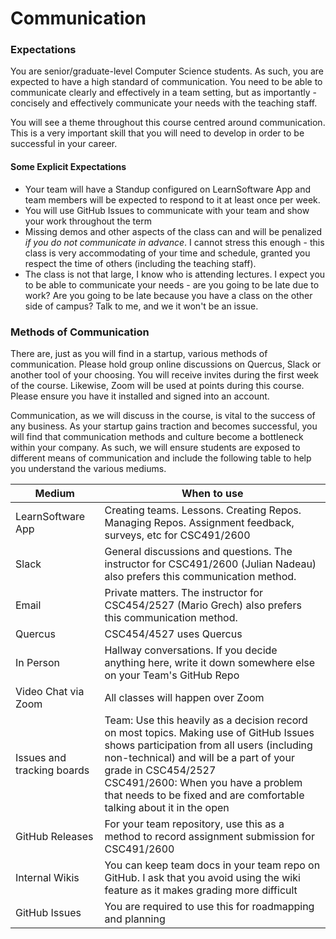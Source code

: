 # Communication

### Expectations

You are senior/graduate-level Computer Science students. As such, you are expected to have a high standard of communication. You need to be able to communicate clearly and effectively in a team setting, but as importantly - concisely and effectively communicate your needs with the teaching staff.

You will see a theme throughout this course centred around communication. This is a very important skill that you will need to develop in order to be successful in your career.

#### Some Explicit Expectations

- Your team will have a Standup configured on LearnSoftware App and team members will be expected to respond to it at least once per week.
- You will use GitHub Issues to communicate with your team and show your work throughout the term
- Missing demos and other aspects of the class can and will be penalized _if you do not communicate in advance_. I cannot stress this enough - this class is very accommodating of your time and schedule, granted you respect the time of others (including the teaching staff).
- The class is not that large, I know who is attending lectures. I expect you to be able to communicate your needs - are you going to be late due to work? Are you going to be late because you have a class on the other side of campus? Talk to me, and we it won't be an issue.
### Methods of Communication

There are, just as you will find in a startup, various methods of communication. Please hold group online discussions on Quercus, Slack or another tool of your choosing. You will receive invites during the first week of the course. Likewise, Zoom will be used at points during this course. Please ensure you have it installed and signed into an account.

Communication, as we will discuss in the course, is vital to the success of any business. As your startup gains traction and becomes successful, you will find that communication methods and culture become a bottleneck within your company. As such, we will ensure students are exposed to different means of communication and include the following table to help you understand the various mediums.

| Medium | When to use |
| --- | --- |
| LearnSoftware App | Creating teams. Lessons. Creating Repos. Managing Repos. Assignment feedback, surveys, etc for CSC491/2600 |
| Slack | General discussions and questions. The instructor for CSC491/2600 (Julian Nadeau) also prefers this communication method. |
| Email | Private matters. The instructor for CSC454/2527 (Mario Grech) also prefers this communication method. |
| Quercus | CSC454/4527 uses Quercus |
| In Person | Hallway conversations. If you decide anything here, write it down somewhere else on your Team's GitHub Repo |
| Video Chat via Zoom | All classes will happen over Zoom |
| Issues and tracking boards | Team: Use this heavily as a decision record on most topics. Making use of GitHub Issues shows participation from all users (including non-technical) and will be a part of your grade in CSC454/2527<br> CSC491/2600: When you have a problem that needs to be fixed and are comfortable talking about it in the open |
| GitHub Releases | For your team repository, use this as a method to record assignment submission for CSC491/2600 |
| Internal Wikis | You can keep team docs in your team repo on GitHub. I ask that you avoid using the wiki feature as it makes grading more difficult |
| GitHub Issues | You are required to use this for roadmapping and planning |
